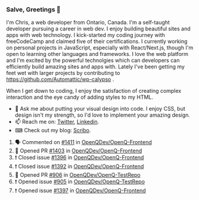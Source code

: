 ### Salve, Greetings 👋

I'm Chris, a web developer from Ontario, Canada. I'm a self-taught developer pursuing a career in web dev. I enjoy building beautiful sites and apps with web technology.
I kick-started my coding journey with freeCodeCamp and claimed five of their certifications.  I currently working on personal projects in JavaScript, especially with React/Next.js, though I'm open to learning other languages and frameworks. I love the web platform and I'm excited by the powerful technolgies which can developers can efficiently build amazing sites and apps with. Lately I've been getting my feet wet with larger projects by contributing to https://github.com/Automattic/wp-calypso .

When I get down to coding, I enjoy the satisfaction of creating complex interaction and the eye candy of adding styles to my HTML. 

- 💬 Ask me about putting your visual design into code. I enjoy CSS, but design isn't my strength, so I'd love to implement your amazing design.
- 📫 Reach me on: [Twitter](https://twitter.com/Christo28120856), [Linkedin](https://www.linkedin.com/in/christopher-stevers-07b9a5204/).
- ⌨ Check out my blog: [Scribo](https://christopherstevers.cf).
<!--
**Christopher-Stevers/Christopher-Stevers** is a ✨ _special_ ✨ repository because its `README.md` (this file) appears on your GitHub profile.

Here are some ideas to get you started:

- 🔭 I’m currently working on ...
- 🌱 I’m currently learning ...
- 👯 I’m looking to collaborate on ...
- 🤔 I’m looking for help with ...
- 😄 Pronouns: ...
- ⚡ Fun fact: ...
-->

<!--START_SECTION:activity-->
1. 🗣 Commented on [#1411](https://github.com/OpenQDev/OpenQ-Frontend/issues/1411) in [OpenQDev/OpenQ-Frontend](https://github.com/OpenQDev/OpenQ-Frontend)
2. 💪 Opened PR [#1403](https://github.com/OpenQDev/OpenQ-Frontend/pull/1403) in [OpenQDev/OpenQ-Frontend](https://github.com/OpenQDev/OpenQ-Frontend)
3. ❗️ Closed issue [#1396](https://github.com/OpenQDev/OpenQ-Frontend/issues/1396) in [OpenQDev/OpenQ-Frontend](https://github.com/OpenQDev/OpenQ-Frontend)
4. ❗️ Closed issue [#1392](https://github.com/OpenQDev/OpenQ-Frontend/issues/1392) in [OpenQDev/OpenQ-Frontend](https://github.com/OpenQDev/OpenQ-Frontend)
5. 💪 Opened PR [#906](https://github.com/OpenQDev/OpenQ-TestRepo/pull/906) in [OpenQDev/OpenQ-TestRepo](https://github.com/OpenQDev/OpenQ-TestRepo)
6. ❗️ Opened issue [#905](https://github.com/OpenQDev/OpenQ-TestRepo/issues/905) in [OpenQDev/OpenQ-TestRepo](https://github.com/OpenQDev/OpenQ-TestRepo)
7. ❗️ Opened issue [#1397](https://github.com/OpenQDev/OpenQ-Frontend/issues/1397) in [OpenQDev/OpenQ-Frontend](https://github.com/OpenQDev/OpenQ-Frontend)
<!--END_SECTION:activity-->
